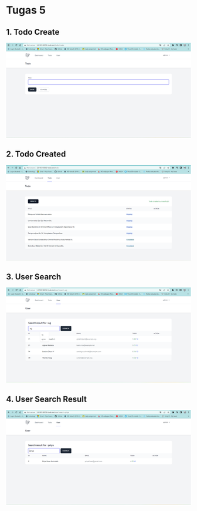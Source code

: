 # Tugas 5

## 1. Todo Create
![Alt text](Picture1.png)
## 2. Todo Created
![Alt text](Picture2.png)
## 3. User Search
![Alt text](Picture3.png)
## 4. User Search Result
![Alt text](Picture4.png)
